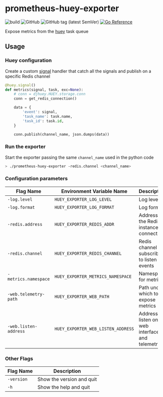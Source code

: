 # prometheus-huey-exporter

![build](https://github.com/mcosta74/prometheus-huey-exporter/actions/workflows/build.yml/badge.svg)
![GitHub](https://img.shields.io/github/license/mcosta74/prometheus-huey-exporter)
![GitHub tag (latest SemVer)](https://img.shields.io/github/v/tag/mcosta74/prometheus-huey-exporter) [![Go Reference](https://pkg.go.dev/badge/github.com/mcosta74/prometheus-huey-exporter.svg)](https://pkg.go.dev/github.com/mcosta74/prometheus-huey-exporter)

Expose metrics from the [huey](https://huey.readthedocs.io/en/latest/) task queue


## Usage

### Huey configuration

Create a custom [signal](https://huey.readthedocs.io/en/latest/signals.html) handler that catch all the signals and publish on a specific Redis channel

```py
@huey.signal()
def metrics(signal, task, exc=None):
    # conn = djhuey.HUEY.storage.conn
    conn = get_redis_connection()

    data = {
        'event': signal,
        'task_name': task.name,
        'task_id': task.id,
    }

    conn.publish(channel_name, json.dumps(data))
```


### Run the exporter

Start the exporter passing the same `channel_name` used in the python code

```sh
> ./prometheus-huey-exporter -redis.channel <channel_name>
```

### Configuration parameters

| Flag Name             | Environment Variable Name          | Description                                          |
| --------------------- | ---------------------------------- | ---------------------------------------------------- |
| `-log.level`          | `HUEY_EXPORTER_LOG_LEVEL`          | Log level                                            |
| `-log.format`         | `HUEY_EXPORTER_LOG_FORMAT`         | Log format                                           |
| `-redis.address`      | `HUEY_EXPORTER_REDIS_ADDR`         | Address of the Redis instance to connect to          |
| `-redis.channel`      | `HUEY_EXPORTER_REDIS_CHANNEL`      | Redis channel to subscribe to listen for events      |
| `-metrics.namespace`  | `HUEY_EXPORTER_METRICS_NAMESPACE`  | Namespace for metrics                                |
| `-web.telemetry-path` | `HUEY_EXPORTER_WEB_PATH`           | Path under which to expose metrics                   |
| `-web.listen-address` | `HUEY_EXPORTER_WEB_LISTEN_ADDRESS` | Address to listen on for web interface and telemetry |

### Other Flags
| Flag Name  | Description               |
| ---------- | ------------------------- |
| `-version` | Show the version and quit |
| `-h`       | Show the help and quit    |